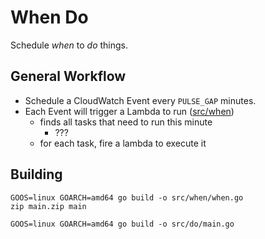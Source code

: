 # When Do

Schedule *when* to *do* things.

## General Workflow

- Schedule a CloudWatch Event every `PULSE_GAP` minutes.
- Each Event will trigger a Lambda to run ([src/when](src/when))
  - finds all tasks that need to run this minute
    - ???
  - for each task, fire a lambda to execute it

## Building

```
GOOS=linux GOARCH=amd64 go build -o src/when/when.go
zip main.zip main

GOOS=linux GOARCH=amd64 go build -o src/do/main.go
```